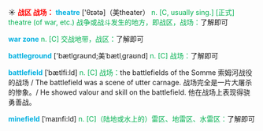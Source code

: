 ☀ <font color="red">**战区 战场：**</font>
<font color="sky blue">**theatre**</font> ['θɪətə]（美theater）
<font color="#00b050">n. [C, usually sing.] [正式] theatre (of war, etc.) 战争或战斗发生的地方，即战区，战场：</font>了解即可
           
<font color="sky blue">**war zone**</font>
<font color="#00b050">n. [C] 交战地带，战区：</font>了解即可

<font color="sky blue">**battleground**</font> ['bætlɡraʊnd;美ˈbætlˌɡraʊnd]
<font color="#00b050">n. [C] 战场：</font>了解即可

<font color="sky blue">**battlefield**</font> [ˈbætlfi:ld]
<font color="#00b050">n. [C] 战场：</font>the battlefields of the Somme 索姆河战役的战场 / The battlefield was a scene of utter carnage. 战场完全是一片大屠杀的惨象。/ He showed valour and skill on the battlefield. 他在战场上表现得骁勇善战。

<font color="sky blue">**minefield**</font> [ˈmaɪnfi:ld]
<font color="#00b050">n. [C]（陆地或水上的）雷区、地雷区、水雷区：</font>了解即可


